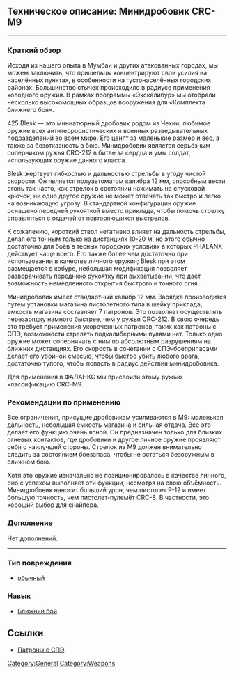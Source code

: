 ## Техническое описание: Минидробовик CRC-M9

------------------------------------------------------------------------

### Краткий обзор

Исходя из нашего опыта в Мумбаи и других атакованных городах, мы можем
заключить, что пришельцы концентрируют свои усилия на населённых
пунктах, в особенности на густонаселённых городских районах. Большинство
стычек происходило в радиусе применения холодного оружия. В рамках
программы «Экскалибур» мы отобрали несколько высокомощных образцов
вооружения для «Комплекта ближнего боя».

425 Blesk — это миниатюрный дробовик родом из Чехии, любимое оружие всех
антитеррористических и военных разведывательных подразделений во всем
мире. Его ценят за маленькие размер и вес, а также за безотказность в
бою. Минидробовик является серьёзным соперником ружья CRC-212 в битве за
сердца и умы солдат, использующих оружие данного класса.

Blesk жертвует гибкостью и дальностью стрельбы в угоду чистой скорости.
Он является полуавтоматом калибра 12 мм, способным вести огонь так
часто, как стрелок в состоянии нажимать на спусковой крючок; ни одно
другое оружие не может отвечать так быстро и легко на возникающую
угрозу. В стандартной конфигурации оружие оснащено передней рукояткой
вместо приклада, чтобы помочь стрелку справляться с отдачей от
повторяющихся выстрелов.

К сожалению, короткий ствол негативно влияет на дальность стрельбы,
делая его точным только на дистанциях 10-20 м, но этого обычно
достаточно для боёв в тесных городских условиях в которых PHALANX
действует чаще всего. Его также более чем достаточно при использовании в
качестве личного оружия; Blesk при этом размещается в кобуре, небольшая
модификация позволяет разворачивать переднюю рукоятку при выхватывании,
что даёт возможность немедленного открытия быстрого и точного огня.

Минидробовик имеет стандартный калибр 12 мм. Зарядка производится путем
установки магазина пистолетного типа в шейку приклада, емкость магазина
составляет 7 патронов. Это позволяет осуществлять перезарядку намного
быстрее, чем у ружья CRC-212. В свою очередь это требует применения
укороченных патронов, таких как патроны с СПЭ, возможности стрелять
подкалиберными пулями нет. Только одно оружие может соперничать с ним по
абсолютным разрушениям на ближних дистанциях. Его скорость в сочетании с
СПЭ-боеприпасами делает его убойной смесью, чтобы быстро убить любого
врага, достаточно тупого, чтобы попасть в радиус действия минидробовика.

Для применения в ФАЛАНКС мы присвоили этому ружью классификацию CRC-M9.

### Рекомендации по применению

Все ограничения, присущие дробовикам усиливаются в M9: маленькая
дальность, небольшая ёмкость магазина и сильная отдача. Все это делает
его функцию очень ясной. Он предназначен только для близких огневых
контактов, где дробовики и другое личное оружие проявляют себя с
наилучшей стороны. Стрелок из M9 должен внимательно следить за
состоянием боезапаса, чтобы не остаться безоружным в ближнем бою.

Хотя это оружие изначально не позиционировалось в качестве личного, оно
с успехом выполняет эти функции, несмотря на свою объёмность.
Минидробовик наносит больший урон, чем пистолет P-12 и имеет большую
точность, чем пистолет-пулемёт CRC-8. В частности, это хороший выбор для
снайпера.

### Дополнение

Нет дополнений.

------------------------------------------------------------------------

### Тип повреждения

- [обычный](Типы_повреждений/обычный "wikilink")

### Навык

- [Ближний бой](Навыки/Ближний_бой "wikilink")

## Ссылки

- [Патроны с СПЭ](Снаряжение/Боеприпасы/Патроны_с_СПЭ "wikilink")

[Category:General](Category:General "wikilink")
[Category:Weapons](Category:Weapons "wikilink")